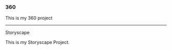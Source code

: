 ### 360

This is my 360 project

<script src="//360.vizor.io/scripts/embed.js" data-vizorurl="https://360.vizor.io/embed/v/jjalo" ></script>

***

Storyscape

This is my Storyscape Project.

<script src="/scripts/embed.js" data-vizorurl="https://patches.vizor.io/embed/murilloisai/lonesome-island" ></script> 
<script src="//360.vizor.io/scripts/embed.js" data-vizorurl="https://patches.vizor.io/embed/murilloisai/lonesome-island" ></script>
